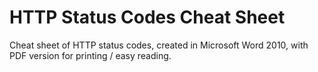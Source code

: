 # HTTP Status Codes Cheat Sheet

Cheat sheet of HTTP status codes, created in Microsoft Word 2010, with PDF version for printing / easy reading.
